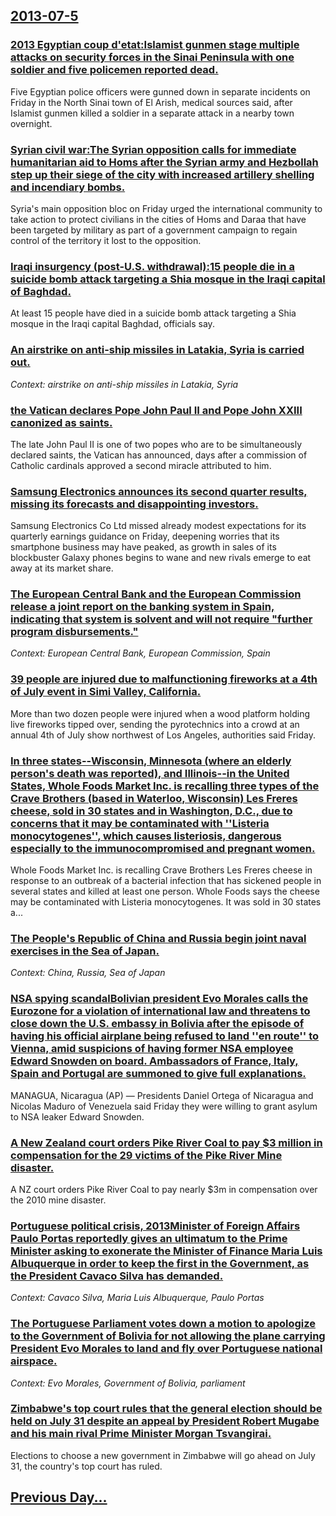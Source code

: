 ## [2013-07-5](/news/2013/07/5/index.md)

### [2013 Egyptian coup d'etat:Islamist gunmen stage multiple attacks on security forces in the Sinai Peninsula with one soldier and five policemen reported dead. ](/news/2013/07/5/2013-egyptian-coup-d-a-c-tat-pislamist-gunmen-stage-multiple-attacks-on-security-forces-in-the-sinai-peninsula-with-one-soldier-and-five-polic.md)
Five Egyptian police officers were gunned down in separate incidents on Friday in the North Sinai town of El Arish, medical sources said, after Islamist gunmen killed a soldier in a separate attack in a nearby town overnight.

### [Syrian civil war:The Syrian opposition calls for immediate humanitarian aid to Homs after the Syrian army and Hezbollah step up their siege of the city with increased artillery shelling and incendiary bombs. ](/news/2013/07/5/syrian-civil-war-pthe-syrian-opposition-calls-for-immediate-humanitarian-aid-to-homs-after-the-syrian-army-and-hezbollah-step-up-their-siege.md)
Syria&#39;s main opposition bloc on Friday urged the international community to take action to protect civilians in the cities of Homs and Daraa that have been targeted by military as part of a government campaign to regain control of the territory it lost to the opposition.

### [Iraqi insurgency (post-U.S. withdrawal):15 people die in a suicide bomb attack targeting a Shia mosque in the Iraqi capital of Baghdad. ](/news/2013/07/5/iraqi-insurgency-post-u-s-withdrawal-p15-people-die-in-a-suicide-bomb-attack-targeting-a-shia-mosque-in-the-iraqi-capital-of-baghdad.md)
At least 15 people have died in a suicide bomb attack targeting a Shia mosque in the Iraqi capital Baghdad, officials say.

### [An airstrike on anti-ship missiles in Latakia, Syria is carried out.](/news/2013/07/5/an-airstrike-on-anti-ship-missiles-in-latakia-syria-is-carried-out.md)
_Context: airstrike on anti-ship missiles in Latakia, Syria_

### [the Vatican declares Pope John Paul II and Pope John XXIII canonized as saints. ](/news/2013/07/5/the-vatican-declares-pope-john-paul-ii-and-pope-john-xxiii-canonized-as-saints.md)
The late John Paul II is one of two popes who are to be simultaneously declared saints, the Vatican has announced, days after a commission of Catholic cardinals approved a second miracle attributed to him.

### [Samsung Electronics announces its second quarter results, missing its forecasts and disappointing investors. ](/news/2013/07/5/samsung-electronics-announces-its-second-quarter-results-missing-its-forecasts-and-disappointing-investors.md)
Samsung Electronics Co Ltd missed already modest expectations for its quarterly earnings guidance on Friday, deepening worries that its smartphone business may have peaked, as growth in sales of its blockbuster Galaxy phones begins to wane and new rivals emerge to eat away at its market share.

### [The European Central Bank and the European Commission release a joint report on the banking system in Spain, indicating that system is solvent and will not require "further program disbursements." ](/news/2013/07/5/the-european-central-bank-and-the-european-commission-release-a-joint-report-on-the-banking-system-in-spain-indicating-that-system-is-solve.md)
_Context: European Central Bank, European Commission, Spain_

### [39 people are injured due to malfunctioning fireworks at a 4th of July event in Simi Valley, California. ](/news/2013/07/5/39-people-are-injured-due-to-malfunctioning-fireworks-at-a-4th-of-july-event-in-simi-valley-california.md)
More than two dozen people were injured when a wood platform holding live fireworks tipped over, sending the pyrotechnics into a crowd at an annual 4th of July show northwest of Los Angeles, authorities said Friday.

### [In three states--Wisconsin, Minnesota (where an elderly person's death was reported), and Illinois--in the United States, Whole Foods Market Inc. is recalling three types of the Crave Brothers (based in Waterloo, Wisconsin) Les Freres cheese, sold in 30 states and in Washington, D.C., due to concerns that it may be contaminated with ''Listeria monocytogenes'', which causes listeriosis, dangerous especially to the immunocompromised and pregnant women. ](/news/2013/07/5/in-three-statesawisconsin-minnesota-where-an-elderly-person-s-death-was-reported-and-illinoisain-the-united-states-whole-foods-mark.md)
Whole Foods Market Inc. is recalling Crave Brothers Les Freres cheese in response to an outbreak of a bacterial infection that has sickened people in several states and killed at least one person. Whole Foods says the cheese may be contaminated with Listeria monocytogenes. It was sold in 30 states a...

### [The People's Republic of China and Russia begin joint naval exercises in the Sea of Japan. ](/news/2013/07/5/the-people-s-republic-of-china-and-russia-begin-joint-naval-exercises-in-the-sea-of-japan.md)
_Context: China, Russia, Sea of Japan_

### [NSA spying scandalBolivian president Evo Morales calls the Eurozone for a violation of international law and threatens to close down the U.S. embassy in Bolivia after the episode of having his official airplane being refused to land ''en route'' to Vienna, amid suspicions of having former NSA employee Edward Snowden on board. Ambassadors of France, Italy, Spain and Portugal are summoned to give full explanations.](/news/2013/07/5/nsa-spying-scandalpbolivian-president-evo-morales-calls-the-eurozone-for-a-violation-of-international-law-and-threatens-to-close-down-the-u.md)
MANAGUA, Nicaragua (AP) — Presidents Daniel Ortega of Nicaragua and Nicolas Maduro of Venezuela said Friday they were willing to grant asylum to NSA leaker Edward Snowden.

### [A New Zealand court orders Pike River Coal to pay $3 million in compensation for the 29 victims of the Pike River Mine disaster. ](/news/2013/07/5/a-new-zealand-court-orders-pike-river-coal-to-pay-3-million-in-compensation-for-the-29-victims-of-the-pike-river-mine-disaster.md)
A NZ court orders Pike River Coal to pay nearly $3m in compensation over the 2010 mine disaster.

### [Portuguese political crisis, 2013Minister of Foreign Affairs Paulo Portas reportedly gives an ultimatum to the Prime Minister asking to exonerate the Minister of Finance Maria Luis Albuquerque in order to keep the first in the Government, as the President Cavaco Silva has demanded.](/news/2013/07/5/portuguese-political-crisis-2013pminister-of-foreign-affairs-paulo-portas-reportedly-gives-an-ultimatum-to-the-prime-minister-asking-to-exo.md)
_Context: Cavaco Silva, Maria Luis Albuquerque, Paulo Portas_

### [The Portuguese Parliament votes down a motion to apologize to the Government of Bolivia for not allowing the plane carrying President Evo Morales to land and fly over Portuguese national airspace.](/news/2013/07/5/the-portuguese-parliament-votes-down-a-motion-to-apologize-to-the-government-of-bolivia-for-not-allowing-the-plane-carrying-president-evo-mo.md)
_Context: Evo Morales, Government of Bolivia, parliament_

### [Zimbabwe's top court rules that the general election should be held on July 31 despite an appeal by President Robert Mugabe and his main rival Prime Minister Morgan Tsvangirai. ](/news/2013/07/5/zimbabwe-s-top-court-rules-that-the-general-election-should-be-held-on-july-31-despite-an-appeal-by-president-robert-mugabe-and-his-main-riv.md)
Elections to choose a new government in Zimbabwe will go ahead on July 31, the country&#039;s top court has ruled.

## [Previous Day...](/news/2013/07/4/index.md)

